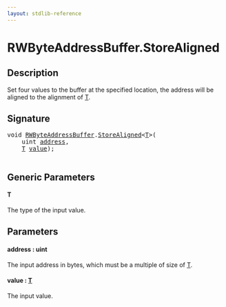 ```yaml
---
layout: stdlib-reference
---
```


# RWByteAddressBuffer\.StoreAligned

## Description

Set four values to the buffer at the specified location, the address will be aligned
to the alignment of <span class='code'><a href="storealigned-05#typeparam-T" class="code_type">T</a></span>.



## Signature 

<pre>
<span class="code_keyword">void</span> <a href="../types/rwbyteaddressbuffer-0126d/index" class="code_type">RWByteAddressBuffer</a>.<a href="storealigned-05">StoreAligned</a>&lt;<a href="storealigned-05#typeparam-T" class="code_type">T</a>&gt;(
    <span class="code_keyword">uint</span> <a href="storealigned-05#decl-address" class="code_param">address</a>,
    <a href="storealigned-05#typeparam-T" class="code_type">T</a> <a href="storealigned-05#decl-value" class="code_param">value</a>);

</pre>

## Generic Parameters

####  <a id="typeparam-T"></a>T
The type of the input value.


## Parameters

####  <a id="decl-address"></a>address  : uint
The input address in bytes, which must be a multiple of size of <span class='code'><a href="storealigned-05#typeparam-T" class="code_type">T</a></span>.

####  <a id="decl-value"></a>value  : [T](storealigned-05#typeparam-T)
The input value.


